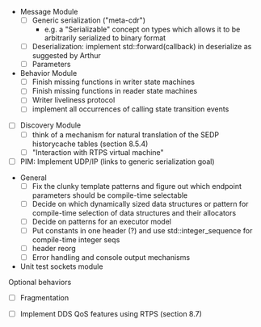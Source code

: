 - Message Module
  - [ ] Generic serialization ("meta-cdr")
    - e.g. a "Serializable" concept on types which allows it to be arbitrarily serialized to binary format
  - [ ] Deserialization: implement std::forward(callback) in deserialize as suggested by Arthur
  - [ ] Parameters
- Behavior Module
  - [ ] Finish missing functions in writer state machines
  - [ ] Finish missing functions in reader state machines
  - [ ] Writer liveliness protocol
  - [ ] implement all occurrences of calling state transition events

- [ ] Discovery Module
  - [ ] think of a mechanism for natural translation of the SEDP historycache tables (section 8.5.4)
  - [ ] "Interaction with RTPS virtual machine"

- [ ] PIM: Implement UDP/IP (links to generic serialization goal)

- General
  - [ ] Fix the clunky template patterns and figure out which endpoint parameters should be compile-time selectable
  - [ ] Decide on which dynamically sized data structures or pattern for compile-time selection of data structures and their allocators
  - [ ] Decide on patterns for an executor model
  - [ ] Put constants in one header (?) and use std::integer_sequence for compile-time integer seqs
  - [ ] header reorg
  - [ ] Error handling and console output mechanisms

- Unit test sockets module

Optional behaviors
  - [ ] Fragmentation
  - [ ] Implement DDS QoS features using RTPS (section 8.7)

